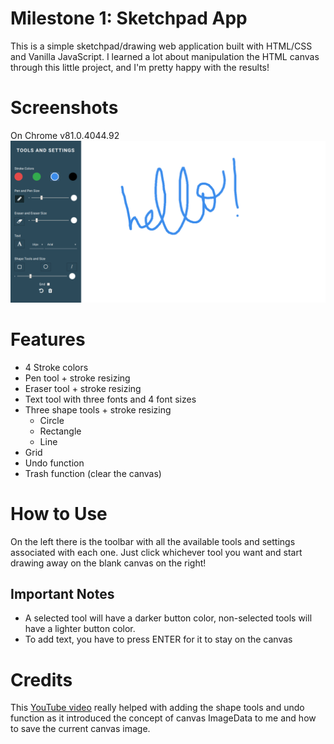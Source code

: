 # Milestone 1: Sketchpad App

This is a simple sketchpad/drawing web application built with HTML/CSS and Vanilla JavaScript. I learned a lot about manipulation the HTML canvas through this little project, and I'm pretty happy with the results!

# Screenshots
On Chrome v81.0.4044.92
![Sketchpad Screenshot](sketchpad.png "Optional Title")
# Features

- 4 Stroke colors
- Pen tool + stroke resizing
- Eraser tool + stroke resizing
- Text tool with three fonts and 4 font sizes
- Three shape tools + stroke resizing
  - Circle 
  - Rectangle
  - Line
- Grid
- Undo function
- Trash function (clear the canvas) 


# How to Use
On the left there is the toolbar with all the available tools and settings associated with each one. Just click whichever tool you want and start drawing away on the blank canvas on the right!

## Important Notes
- A selected tool will have a darker button color, non-selected tools will have a lighter button color.
- To add text, you have to press ENTER for it to stay on the canvas

# Credits 
This [YouTube video](https://youtu.be/XjJh0q2dBNo?t=2186) really helped with adding the shape tools and undo function as it introduced the concept of canvas ImageData to me and how to save the current canvas image.
